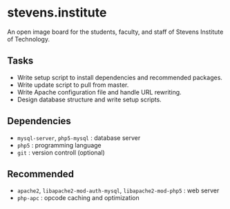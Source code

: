 # stevens.institute

An open image board for the students, faculty, and staff of Stevens Institute of Technology.

## Tasks
- Write setup script to install dependencies and recommended packages.
- Write update script to pull from master.
- Write Apache configuration file and handle URL rewriting.
- Design database structure and write setup scripts.

## Dependencies
* `mysql-server`, `php5-mysql` : database server
* `php5` : programming language
* `git` : version controll (optional)

## Recommended
* `apache2`, `libapache2-mod-auth-mysql`, `libapache2-mod-php5` : web server
* `php-apc` : opcode caching and optimization
